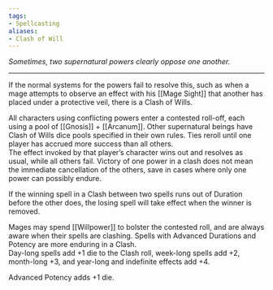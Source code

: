 ```yaml
---
tags:
- Spellcasting
aliases:
- Clash of Will
---
```


_Sometimes, two supernatural powers clearly oppose one another._

---

If the normal systems for the powers fail to resolve this, such as when a mage attempts to observe an effect with his [[Mage Sight]] that another has placed under a protective veil, there is a Clash of Wills.

All characters using conflicting powers enter a contested roll-off, each using a pool of [[Gnosis]] + [[Arcanum]]. Other supernatural beings have Clash of Wills dice pools specified in their own rules. Ties reroll until one player has accrued more success than all others.\
The effect invoked by that player’s character wins out and resolves as usual, while all others fail. Victory of one power in a clash does not mean the immediate cancellation of the others, save in cases where only one power can possibly endure. 

If the winning spell in a Clash between two spells runs out of Duration before the other does, the losing spell will take effect when the winner is removed.

Mages may spend [[Willpower]] to bolster the contested roll, and are always aware when their spells are clashing. Spells with Advanced Durations and Potency are more enduring in a Clash.\
Day-long spells add +1 die to the Clash roll, week-long spells add +2, month-long +3, and year-long and indefinite effects add +4.

Advanced Potency adds +1 die.